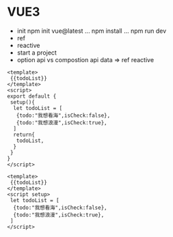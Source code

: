 # VUE3
 
- init npm init vue@latest ... npm install ... npm run dev
- ref
- reactive
- start a project
- option api vs compostion api data => ref reactive

```
<template>
 {{todoList}}
</template>
<script>
export default {
 setup(){
  let todoList = [
   {todo:"我想看海",isCheck:false},
   {todo:"我想浪漫",isCheck:true},
  ]
  return{
   todoList,
  }
 }
}
</script>
```

```
<template>
 {{todoList}}
</template>
<script setup>
 let todoList = [
  {todo:"我想看海",isCheck:false},
  {todo:"我想浪漫",isCheck:true},
 ]
</script>
```